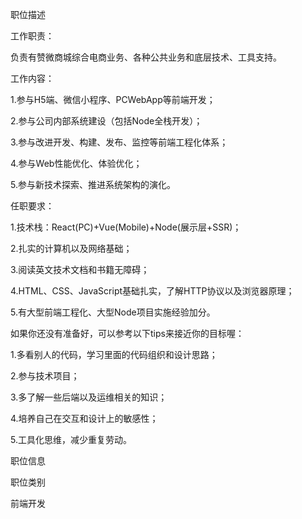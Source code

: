 职位描述



工作职责：

负责有赞微商城综合电商业务、各种公共业务和底层技术、工具支持。



工作内容：

1.参与H5端、微信小程序、PCWebApp等前端开发；

2.参与公司内部系统建设（包括Node全栈开发）；

3.参与改进开发、构建、发布、监控等前端工程化体系；

4.参与Web性能优化、体验优化；

5.参与新技术探索、推进系统架构的演化。



任职要求：

1.技术栈：React(PC)+Vue(Mobile)+Node(展示层+SSR)；

2.扎实的计算机以及网络基础；

3.阅读英文技术文档和书籍无障碍；

4.HTML、CSS、JavaScript基础扎实，了解HTTP协议以及浏览器原理；

5.有大型前端工程化、大型Node项目实施经验加分。



如果你还没有准备好，可以参考以下tips来接近你的目标喔：

1.多看别人的代码，学习里面的代码组织和设计思路；

2.参与技术项目；

3.多了解一些后端以及运维相关的知识；

4.培养自己在交互和设计上的敏感性；

5.工具化思维，减少重复劳动。

职位信息



职位类别

前端开发
